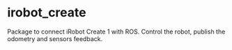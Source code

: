 # irobot_create
Package to connect iRobot Create 1 with ROS. Control the robot, publish the odometry and sensors feedback.
